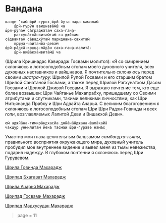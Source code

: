 # Вандана

    ванде ‘хам̇ ш́рӣ-гурох̣ ш́рӣ-йута-пада-камалам̇
        ш́рӣ-гурӯн ваиш̣н̣ава̄м̇ш́ ча
    ш́рӣ-рӯпам̇ са̄граджа̄там̇ саха-ган̣а-
        рагхуна̄тха̄нвитам̇там̇ са-джӣвам
    са̄дваитам̇ са̄вадхӯтам̇ париджана-сахитам̇
        кр̣ш̣н̣а-чаитанйа-девам̇
    ш́рӣ-ра̄дха̄-кр̣ш̣н̣а-па̄да̄н саха-ган̣а-лалита̄-
        ш́рӣ-виш́а̄кха̄нвита̄м̇ш́ ча

(Шрила Кришнадас Кавирадж Госвами молится): «Я со смирением склоняюсь к лотосоподобным стопам моего духовного учителя, всех духовных наставников и вайшнавов. Я почтительно склоняюсь перед своими *шастра-гуру*: Шрилой Рупой Госвами и его старшим братом Шрилой Санатаной Госвами, а также перед Шрилой Рагхунатхом Дасом Госвами и Шрилой Дживой Госвами. Я выражаю почтение тем, кто еще более возвышен: Шри Чайтанье Махапрабху, пришедшему со Своими атрибутами и спутниками, такими великими личностями, как Шри Нитьянанда Прабху и Шри Адвайта Ачарья. С великим благоговением я склоняюсь к лотосоподобным стопам Шри Шри Радхи-Говинды и всех *гопи*, возглавляемых Лалитой Деви и Вишакхой Деви».

    ом̇ аджн̃а̄на-тимира̄ндхасйа джн̃а̄на̄н̃джана-ш́ала̄кайа̄
    чакш̣ур унмилитам̇ йена тасмаи ш́рӣ-гураве намах̣

Умастив мои глаза целительным бальзамом *самбандха-гьяны*, правильного восприятия окружающего мира, духовный учитель пробудил мое внутреннее видение и вывел меня из тьмы невежества, подарив надежду. В глубоком почтении я склоняюсь перед Шри Гурудевом.


[Шрила Говинда Махарадж](https://soundcloud.com/huron/b177zib9xfvx)

[Шрипад Бхагават Махарадж](https://soundcloud.com/huron/skiaktdduil9)

[Шрила Ачарья Махарадж](https://soundcloud.com/bharatimaharaj/acharya-maharaj-vandana)

[Шрипад Госвами Махарадж](https://soundcloud.com/bharatimaharaj/goswami-maharaj-vandana)

[Шрипад Мадхусудан Махарадж](https://soundcloud.com/bharatimaharaj/madhusudan-maharaj-vandana)


> page = 11